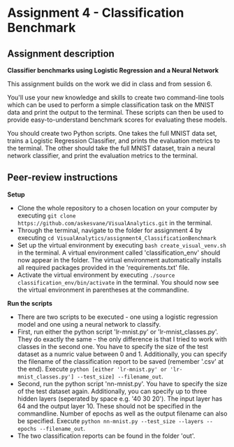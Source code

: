 # Assignment 4 - Classification Benchmark

## Assignment description

__Classifier benchmarks using Logistic Regression and a Neural Network__

This assignment builds on the work we did in class and from session 6.

You'll use your new knowledge and skills to create two command-line tools which can be used to perform a simple classification task on the MNIST data and print the output to the terminal. These scripts can then be used to provide easy-to-understand benchmark scores for evaluating these models.

You should create two Python scripts. One takes the full MNIST data set, trains a Logistic Regression Classifier, and prints the evaluation metrics to the terminal. The other should take the full MNIST dataset, train a neural network classifier, and print the evaluation metrics to the terminal.

## Peer-review instructions

__Setup__
- Clone the whole repository to a chosen location on your computer by executing ```git clone https://github.com/askesvane/VisualAnalytics.git``` in the terminal.
- Through the terminal, navigate to the folder for assignment 4 by executing ```cd VisualAnalytics/assignment4_ClassificationBenchmark```
- Set up the virtual environment by executing ```bash create_visual_venv.sh``` in the terminal. A virtual environment called 'classification_env' should now appear in the folder. The virtual environment automatically installs all required packages provided in the 'requirements.txt' file.
- Activate the virtual environment by executing ```./source classification_env/bin/activate``` in the terminal. You should now see the virtual environment in parentheses at the commandline.

__Run the scripts__
- There are two scripts to be executed - one using a logistic regression model and one using a neural network to classify.
- First, run either the python script 'lr-mnist.py' or 'lr-mnist_classes.py'. They do exactly the same - the only difference is that I tried to work with classes in the second one. You have to specify the size of the test dataset as a numric value between 0 and 1. Additionally, you can specify the filename of the classification report to be saved (remember '.csv' at the end). Execute ```python [either 'lr-mnist.py' or 'lr-mnist_classes.py'] --test_size] --filename_out```.
- Second, run the python script 'nn-mnist.py'. You have to specify the size of the test dataset again. Additionally, you can specify up to three hidden layers (seperated by space e.g. '40 30 20'). The input layer has 64 and the output layer 10. These should not be specified in the commandline. Number of epochs as well as the output filename can also be specified. Execute ```python nn-mnist.py --test_size --layers --epochs --filename_out```.
- The two classification reports can be found in the folder 'out'.




















